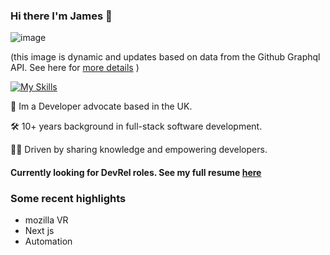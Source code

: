 ### Hi there I'm James 👋

![image](https://pbs.twimg.com/profile_banners/1402918520825028611/1679581709/1080x360)

(this image is dynamic and updates based on data from the Github Graphql API. See here for [more details](https://github.com/james-a-rob/dynamic-github-header) )

[![My Skills](https://skillicons.dev/icons?i=js,ts,nodejs,py,aws)](https://skillicons.dev)

🥑 Im a Developer advocate based in the UK. 

🛠️ 10+ years background in full-stack software development. 

👨‍🏫 Driven by sharing knowledge and empowering developers.


#### Currently looking for DevRel roles. See my full resume [here](https://resume.io/r/WBsfyyp9x)

### Some recent highlights
 - mozilla VR
 - Next js
 - Automation
